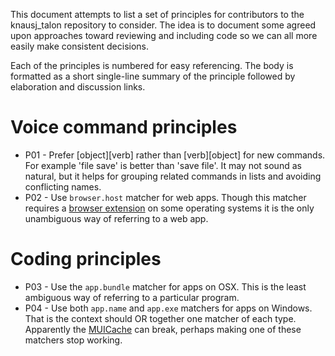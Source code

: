 This document attempts to list a set of principles for contributors to the knausj_talon repository to consider. The idea is to document some agreed upon approaches toward reviewing and including code so we can all more easily make consistent decisions.

Each of the principles is numbered for easy referencing. The body is formatted as a short single-line summary of the principle followed by elaboration and discussion links.

# Voice command principles

* P01 - Prefer [object][verb] rather than [verb][object] for new commands. For example 'file save' is better than 'save file'. It may not sound as natural, but it helps for grouping related commands in lists and avoiding conflicting names.
* P02 - Use `browser.host` matcher for web apps. Though this matcher requires a [browser extension](https://github.com/knausj85/knausj_talon/blob/main/apps/README.md) on some operating systems it is the only unambiguous way of referring to a web app.

# Coding principles

* P03 - Use the `app.bundle` matcher for apps on OSX. This is the least ambiguous way of referring to a particular program.
* P04 - Use both `app.name` and `app.exe` matchers for apps on Windows. That is the context should OR together one matcher of each type. Apparently the [MUICache](https://www.magnetforensics.com/blog/forensic-analysis-of-muicache-files-in-windows/) can break, perhaps making one of these matchers stop working.
